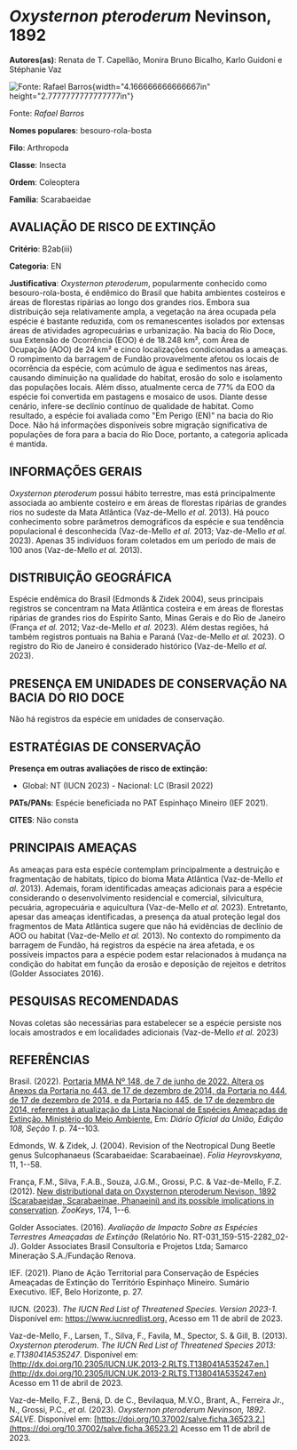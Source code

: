 # *Oxysternon pteroderum* Nevinson, 1892

**Autores(as)**: Renata de T. Capellão, Monira Bruno Bicalho, Karlo Guidoni e Stéphanie Vaz

![Fonte: Rafael Barros](media/rId20.jpg){width="4.166666666666667in" height="2.7777777777777777in"}

Fonte: *Rafael Barros*

**Nomes populares**: besouro-rola-bosta

**Filo**: Arthropoda

**Classe**: Insecta

**Ordem**: Coleoptera

**Família**: Scarabaeidae

## AVALIAÇÃO DE RISCO DE EXTINÇÃO

**Critério**: B2ab(iii)

**Categoria**: EN

**Justificativa**: *Oxysternon pteroderum*, popularmente conhecido como besouro-rola-bosta, é endêmico do Brasil que habita ambientes costeiros e áreas de florestas ripárias ao longo dos grandes rios. Embora sua distribuição seja relativamente ampla, a vegetação na área ocupada pela espécie é bastante reduzida, com os remanescentes isolados por extensas áreas de atividades agropecuárias e urbanização. Na bacia do Rio Doce, sua Extensão de Ocorrência (EOO) é de 18.248 km², com Área de Ocupação (AOO) de 24 km² e cinco localizações condicionadas a ameaças. O rompimento da barragem de Fundão provavelmente afetou os locais de ocorrência da espécie, com acúmulo de água e sedimentos nas áreas, causando diminuição na qualidade do habitat, erosão do solo e isolamento das populações locais. Além disso, atualmente cerca de 77% da EOO da espécie foi convertida em pastagens e mosaico de usos. Diante desse cenário, infere-se declínio contínuo de qualidade
de habitat. Como resultado, a espécie foi avaliada como "Em Perigo (EN)" na bacia do Rio Doce. Não há informações disponíveis sobre migração significativa de populações de fora para a bacia do Rio Doce, portanto, a categoria aplicada é mantida.

## INFORMAÇÕES GERAIS

*Oxysternon pteroderum* possui hábito terrestre, mas está principalmente associada ao ambiente costeiro e em áreas de florestas ripárias de grandes rios no sudeste da Mata Atlântica (Vaz-de-Mello *et al.* 2013).  Há pouco conhecimento sobre parâmetros demográficos da espécie e sua tendência populacional é desconhecida (Vaz-de-Mello *et al.* 2013; Vaz-de-Mello *et al.* 2023). Apenas 35 indivíduos foram coletados em um período de mais de 100 anos (Vaz-de-Mello *et al.* 2013).

## DISTRIBUIÇÃO GEOGRÁFICA

Espécie endêmica do Brasil (Edmonds & Zidek 2004), seus principais registros se concentram na Mata Atlântica costeira e em áreas de florestas ripárias de grandes rios do Espírito Santo, Minas Gerais e do Rio de Janeiro (França *et al.* 2012; Vaz-de-Mello *et al.* 2023). Além destas regiões, há também registros pontuais na Bahia e Paraná (Vaz-de-Mello *et al.* 2023). O registro do Rio de Janeiro é considerado histórico (Vaz-de-Mello *et al.* 2023).

## PRESENÇA EM UNIDADES DE CONSERVAÇÃO NA BACIA DO RIO DOCE

Não há registros da espécie em unidades de conservação.

## ESTRATÉGIAS DE CONSERVAÇÃO

**Presença em outras avaliações de risco de extinção:**

-   Global: NT (IUCN 2023) -   Nacional: LC (Brasil 2022)

**PATs/PANs**: Espécie beneficiada no PAT Espinhaço Mineiro (IEF 2021).

**CITES**: Não consta

## PRINCIPAIS AMEAÇAS

As ameaças para esta espécie contemplam principalmente a destruição e fragmentação de habitats, típico do bioma Mata Atlântica (Vaz-de-Mello *et al.* 2013). Ademais, foram identificadas ameaças adicionais para a espécie considerando o desenvolvimento residencial e comercial, silvicultura, pecuária, agropecuária e aquicultura (Vaz-de-Mello *et al.* 2023). Entretanto, apesar das ameaças identificadas, a presença da atual proteção legal dos fragmentos de Mata Atlântica sugere que não há evidências de declínio de AOO ou habitat (Vaz-de-Mello *et al.* 2013).  No contexto do rompimento da barragem de Fundão, há registros da espécie na área afetada, e os possíveis impactos para a espécie podem estar relacionados à mudança na condição do habitat em função da erosão e deposição de rejeitos e detritos (Golder Associates 2016).

## PESQUISAS RECOMENDADAS

Novas coletas são necessárias para estabelecer se a espécie persiste nos locais amostrados e em localidades adicionais (Vaz-de-Mello *et al.* 2023)

## REFERÊNCIAS

Brasil. (2022). [Portaria MMA Nº 148, de 7 de junho de 2022. Altera os Anexos da Portaria no 443, de 17 de dezembro de 2014, da Portaria no 444, de 17 de dezembro de 2014, e da Portaria no 445, de 17 de dezembro de 2014, referentes à atualização da Lista Nacional de Espécies Ameaçadas de Extinção. Ministério do Meio Ambiente.](https://in.gov.br/en/web/dou/-/portaria-mma-n-148-de-7-de-junho-de-2022-406272733) Em: *Diário Oficial da União, Edição 108, Seção 1*. p. 74--103.

Edmonds, W. & Zidek, J. (2004). Revision of the Neotropical Dung Beetle genus Sulcophanaeus (Scarabaeidae: Scarabaeinae). *Folia Heyrovskyana*, 11, 1--58.

França, F.M., Silva, F.A.B., Souza, J.G.M., Grossi, P.C. & Vaz-de-Mello, F.Z. (2012). [New distributional data on Oxysternon pteroderum Nevison, 1892 (Scarabaeidae, Scarabaeinae, Phanaeini) and its possible implications in conservation](https://doi.org/10.3897/zookeys.174.2659).  *ZooKeys*, 174, 1--6.

Golder Associates. (2016). *Avaliação de Impacto Sobre as Espécies Terrestres Ameaçadas de Extinção* (Relatório No.  RT-031_159-515-2282_02-J). Golder Associates Brasil Consultoria e Projetos Ltda; Samarco Mineração S.A./Fundação Renova.

IEF. (2021). Plano de Ação Territorial para Conservação de Espécies Ameaçadas de Extinção do Território Espinhaço Mineiro. Sumário Executivo. IEF, Belo Horizonte, p. 27.

IUCN. (2023). *The IUCN Red List of Threatened Species. Version 2023-1.* Disponível em: <https://www.iucnredlist.org.> Acesso em 11 de abril de 2023.

Vaz-de-Mello, F., Larsen, T., Silva, F., Favila, M., Spector, S. & Gill, B. (2013). *Oxysternon pteroderum*. *The IUCN Red List of Threatened Species 2013: e.T138041A535247*. Disponível em: [http://dx.doi.org/10.2305/IUCN.UK.2013-2.RLTS.T138041A535247.en.](http://dx.doi.org/10.2305/IUCN.UK.2013-2.RLTS.T138041A535247.en) Acesso em 11 de abril de 2023.

Vaz-de-Mello, F.Z., Bená, D. de C., Bevilaqua, M.V.O., Brant, A., Ferreira Jr., N., Grossi, P.C., *et al.* (2023). *Oxysternon pteroderum Nevinson, 1892*. *SALVE*. Disponível em: [https://doi.org/10.37002/salve.ficha.36523.2.](https://doi.org/10.37002/salve.ficha.36523.2) Acesso em 11 de abril de 2023.
